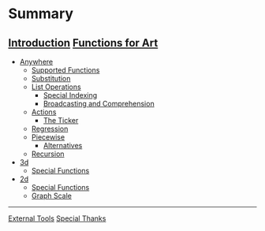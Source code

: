 # Summary
[Introduction](./intro.md)
[Functions for Art](./pfuncs.md)
----
- [Anywhere]()
  - [Supported Functions](./funcs.md)
  - [Substitution](./substitution/substitution.md)
  - [List Operations](./lists/listops.md)
    - [Special Indexing](./lists/indexing.md)
    - [Broadcasting and Comprehension](./lists/broadcasting.md)
  - [Actions](./actions/actions.md)
    - [The Ticker](./actions/ticker.md)
  - [Regression](./regression/regression.md)
  - [Piecewise](./piecewise/piecewise.md)
    - [Alternatives](./piecewise/alternatives.md)
  - [Recursion](./recursion/recursion.md)
- [3d]()
  - [Special Functions](./3d/funcs.md)
- [2d]()
  - [Special Functions](./2d/funcs.md)
  - [Graph Scale](./2d/scale.md)
----
[External Tools](./exttools.md)
[Special Thanks](../thanks.md)